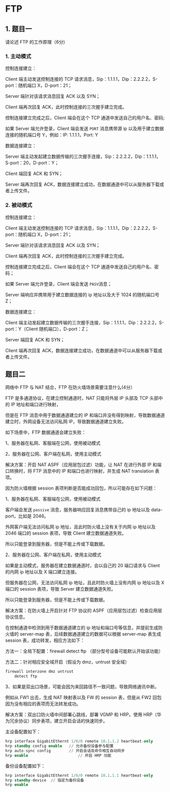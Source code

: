 # FTP

## 1. 题目一

请论述 FTP 的工作原理（6分)

### 1. 主动模式

控制连接建立：

Client 端主动发送控制连接的 TCP 请求消息，Sip：1.1.1.1，Dip：2.2.2.2，S-port：随机端口 X，D-port：21；

Server 端针对该请求消息回复 ACK 以及 SYN；

Client 端再次回复 ACK，此时控制连接的三次握手建立完成。



控制连接建立完成之后，Client 端会在这个 TCP 通道中发送自己的用户名、密码;

如果 Server 端允许登录，Client 端会发送 `PORT` 消息携带源 ip 以及用于建立数据连接的随机端口号 Y，例如：IP: 1.1.1.1，Port: Y



数据连接建立：

Server 端主动发起建立数据传输的三次握手连接，Sip：2.2.2.2，Dip：1.1.1.1，S-port：20，D-port：Y；

Client 端回复 ACK 和 SYN；

Server 端再次回复 ACK，数据连接建立成功，在数据通道中可以从服务器下载或者上传文件。



### 2. 被动模式

控制连接建立：

Client 端主动发送控制连接的 TCP 请求消息，Sip：1.1.1.1，Dip：2.2.2.2，S-port：随机端口 X，D-port：21；

Server 端针对该请求消息回复 ACK 以及 SYN；

Client 端再次回复 ACK，此时控制连接的三次握手建立完成。



控制连接建立完成之后，Client 端会在这个 TCP 通道中发送自己的用户名、密码；

如果 Server 端允许登录，Client 端会发送 `PASV`消息；

Server 端响应并携带用于建立数据连接的 ip 地址以及大于 1024 的随机端口号 Z；



数据连接建立：

Client 端主动发起建立数据传输的三次握手连接，Sip：1.1.1.1，Dip：2.2.2.2，S-port：Y（Client 随机端口），D-port：Z；

Server 端回复 ACK 和 SYN；

Client 端再次回复 ACK，数据连接建立成功，在数据通道中可以从服务器下载或者上传文件。



## 题目二

网络中 FTP 与 NAT 结合，FTP 在防火墙场景需要注意什么(4分）

FTP 是多通道协议，在建立控制通道时，NAT 只能将外层 IP 头部及 TCP 头部中的 IP 地址和端口进行映射，

但是在 FTP 消息中用于数据通道建立的 IP 和端口并没有得到映射，导致数据通道建立时，外网设备无法访问私网 IP，导致数据通道建立失败。

如下场景中，FTP 数据通道会建立失败：

1、服务器在私网、客服端在公网，使用被动模式

2、服务器在公网、客户端在私网，使用主动模式

解决方案：开启 NAT ASPF（应用层包过滤）功能，让 NAT 在进行外部 IP 和端口转换时，将 FTP 消息中的 IP 和端口也进行映射，并生成 NAT translation 表项。

因为防火墙根据 session 表项判断是否能成功回包，所以可能存在如下问题：

1、服务器在私网、客服端在公网，使用被动模式

客户端会发送 `passive` 消息，服务器响应回复消息携带自己的 ip 地址以及 data-port，比如是 2046。

外网客户端无法访问私网 ip 地址，且此时防火墙上没有关于内网 ip 地址以及 2046 端口的 session 表项，导致 Client 建立数据通道失败。

所以只能登录到服务器，但是不能上传或下载数据。



2、服务器在公网、客户端在私网，使用主动模式

如果是主动模式，服务器在建立数据通道时，会以自己的 20 端口请求与 Client 的内网 ip 地址以及 X 端口建立连接。

但服务器在公网，无法访问私网 ip 地址，且此时防火墙上没有内网 ip 地址以及 X 端口的 session 表项，导致 Server 建立数据通道失败。

所以只能登录到服务器，但是不能上传或下载数据。



解决方案：在防火墙上开启针对 FTP 协议的 ASPF（应用层包过滤）检查应用层协议信息。

在控制通道中检测到用于数据通道建立的 ip 地址和端口号等信息，并提前生成防火墙的 server-map 表，后续数据通道建立的数据可以根据 server-map 表生成 session 表，成功转发，相应方法如下：

方法一：全局下配置：firewall detect ftp （部分型号设备可能默认开始该功能）

方法二：针对相应安全域开启（假设为 dmz，untrust 安全域）

```sql
firewall interzone dmz untrust
	detect ftp
```



3、如果是双出口场景，可能会因为来回路径不一致问题，导致网络通讯中断。

例如从 FW1 出去，生成 NAT 映射表以及 FW 的 session 表，但是从 FW2 回包因为没有相应的表项而无法转发成功。

解决方案：双出口防火墙中间部署心跳线，部署 VGMP 和 HRP。使用 HRP（华为冗余协议）同步表项，建立开启会话的快速同步。

主设备配置如下：

```sql
hrp interface GigabitEthernt 1/0/0 remote 10.1.1.2 heartbeat-only		// 指定 HRP 连接本端接口以及远程 ip 地址，且只传输 HRP 控制协商报文
hrp standby config enable 	// 允许备份设备参与配置
hrp auto-sync config		// 开启会话及命令相互自动同步
hrp enable						// 开启 HRP 功能
```

备份设备配置如下：

```sql
hrp interface GigabitEthernt 1/0/0 remote 10.1.1.1 heartbeat-only
hrp standby-device 	// 指定为备份设备
hrp enable		
```

